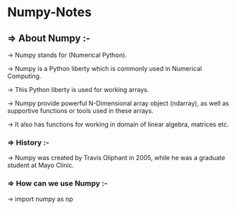# Numpy-Notes

## => About Numpy :-

-> Numpy stands for (Numerical Python).<br>

-> Numpy is a Python liberty which is commonly used in Numerical Computing.<br>

-> This Python liberty is used for working arrays.<br>

-> Numpy provide powerful N-Dimensional array object (ndarray), as well as supportive functions or tools used in these arrays.<br>

-> It also has functions for working in domain of linear algebra, matrices etc. <br>

### => History :-

-> Numpy was created by Travis Oliphant in 2005, while he was a graduate student at Mayo Clinic.<br>

### => How can we use Numpy :-

-> import numpy as np<br>

